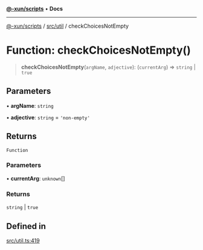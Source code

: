 [**@-xun/scripts**](../../../README.md) • **Docs**

***

[@-xun/scripts](../../../README.md) / [src/util](../README.md) / checkChoicesNotEmpty

# Function: checkChoicesNotEmpty()

> **checkChoicesNotEmpty**(`argName`, `adjective`): (`currentArg`) => `string` \| `true`

## Parameters

• **argName**: `string`

• **adjective**: `string` = `'non-empty'`

## Returns

`Function`

### Parameters

• **currentArg**: `unknown`[]

### Returns

`string` \| `true`

## Defined in

[src/util.ts:419](https://github.com/Xunnamius/xscripts/blob/df637b64db981c14c22a425e27a52a97500c0199/src/util.ts#L419)
